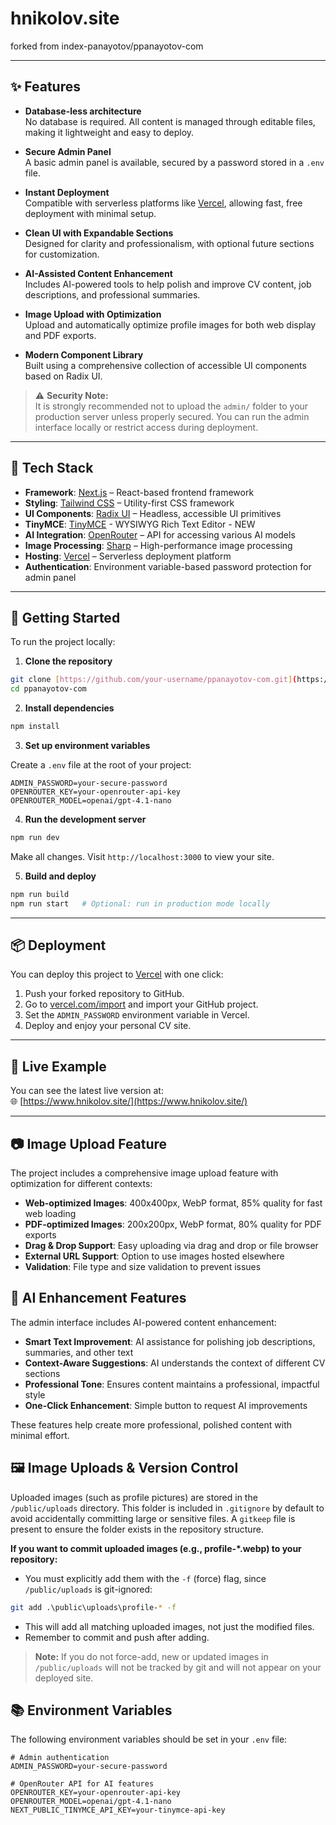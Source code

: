 # hnikolov.site

forked from index-panayotov/ppanayotov-com


---

## ✨ Features

- **Database-less architecture**  
  No database is required. All content is managed through editable files, making it lightweight and easy to deploy.

- **Secure Admin Panel**  
  A basic admin panel is available, secured by a password stored in a `.env` file.

- **Instant Deployment**  
  Compatible with serverless platforms like [Vercel](https://vercel.com), allowing fast, free deployment with minimal setup.

- **Clean UI with Expandable Sections**  
  Designed for clarity and professionalism, with optional future sections for customization.

- **AI-Assisted Content Enhancement**  
  Includes AI-powered tools to help polish and improve CV content, job descriptions, and professional summaries.

- **Image Upload with Optimization**  
  Upload and automatically optimize profile images for both web display and PDF exports.

- **Modern Component Library**  
  Built using a comprehensive collection of accessible UI components based on Radix UI.

> ⚠️ **Security Note:**  
> It is strongly recommended not to upload the `admin/` folder to your production server unless properly secured. You can run the admin interface locally or restrict access during deployment.

---

## 🧱 Tech Stack

- **Framework**: [Next.js](https://nextjs.org/) – React-based frontend framework
- **Styling**: [Tailwind CSS](https://tailwindcss.com/) – Utility-first CSS framework
- **UI Components**: [Radix UI](https://www.radix-ui.com/) – Headless, accessible UI primitives
- **TinyMCE**: [TinyMCE](https://www.tiny.cloud/) - WYSIWYG Rich Text Editor - NEW
- **AI Integration**: [OpenRouter](https://openrouter.ai/) – API for accessing various AI models
- **Image Processing**: [Sharp](https://sharp.pixelplumbing.com/) – High-performance image processing
- **Hosting**: [Vercel](https://vercel.com/) – Serverless deployment platform
- **Authentication**: Environment variable-based password protection for admin panel

---

## 🚀 Getting Started

To run the project locally:

1. **Clone the repository**

```bash
git clone [https://github.com/your-username/ppanayotov-com.git](https://github.com/index-panayotov/ppanayotov-com.git)
cd ppanayotov-com
```

2. **Install dependencies**

```bash
npm install
```

3. **Set up environment variables**

Create a `.env` file at the root of your project:

```env
ADMIN_PASSWORD=your-secure-password
OPENROUTER_KEY=your-openrouter-api-key
OPENROUTER_MODEL=openai/gpt-4.1-nano
```

4. **Run the development server**

```bash
npm run dev
```

Make all changes.
Visit `http://localhost:3000` to view your site.

5. **Build and deploy**

```bash
npm run build
npm run start   # Optional: run in production mode locally
```

---

## 📦 Deployment

You can deploy this project to [Vercel](https://vercel.com) with one click:

1. Push your forked repository to GitHub.
2. Go to [vercel.com/import](https://vercel.com/import) and import your GitHub project.
3. Set the `ADMIN_PASSWORD` environment variable in Vercel.
4. Deploy and enjoy your personal CV site.

---

## 🔗 Live Example

You can see the latest live version at:  
🌐 [https://www.hnikolov.site/](https://www.hnikolov.site/)

---

## 📷 Image Upload Feature

The project includes a comprehensive image upload feature with optimization for different contexts:

- **Web-optimized Images**: 400x400px, WebP format, 85% quality for fast web loading
- **PDF-optimized Images**: 200x200px, WebP format, 80% quality for PDF exports
- **Drag & Drop Support**: Easy uploading via drag and drop or file browser
- **External URL Support**: Option to use images hosted elsewhere
- **Validation**: File type and size validation to prevent issues

## 🧠 AI Enhancement Features

The admin interface includes AI-powered content enhancement:

- **Smart Text Improvement**: AI assistance for polishing job descriptions, summaries, and other text
- **Context-Aware Suggestions**: AI understands the context of different CV sections
- **Professional Tone**: Ensures content maintains a professional, impactful style
- **One-Click Enhancement**: Simple button to request AI improvements

These features help create more professional, polished content with minimal effort.

## 🖼️ Image Uploads & Version Control

Uploaded images (such as profile pictures) are stored in the `/public/uploads` directory. This folder is included in `.gitignore` by default to avoid accidentally committing large or sensitive files. A `gitkeep` file is present to ensure the folder exists in the repository structure.

**If you want to commit uploaded images (e.g., profile-\*.webp) to your repository:**

- You must explicitly add them with the `-f` (force) flag, since `/public/uploads` is git-ignored:

```bash
git add .\public\uploads\profile-* -f
```

- This will add all matching uploaded images, not just the modified files.
- Remember to commit and push after adding.

> **Note:** If you do not force-add, new or updated images in `/public/uploads` will not be tracked by git and will not appear on your deployed site.

## 📚 Environment Variables

The following environment variables should be set in your `.env` file:

```
# Admin authentication
ADMIN_PASSWORD=your-secure-password

# OpenRouter API for AI features
OPENROUTER_KEY=your-openrouter-api-key
OPENROUTER_MODEL=openai/gpt-4.1-nano
NEXT_PUBLIC_TINYMCE_API_KEY=your-tinymce-api-key
```

